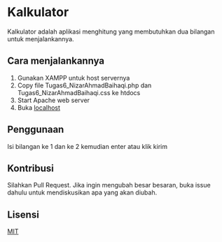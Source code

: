 # Kalkulator

Kalkulator adalah aplikasi menghitung yang membutuhkan dua bilangan untuk menjalankannya.

## Cara menjalankannya

1. Gunakan XAMPP untuk host servernya
2. Copy file Tugas6_NizarAhmadBaihaqi.php dan Tugas6_NizarAhmadBaihaqi.css ke htdocs
3. Start Apache web server
4. Buka [localhost](http://localhost/Tugas6_NizarAhmadBaihaqi.php)

## Penggunaan

Isi bilangan ke 1 dan ke 2 kemudian enter atau klik kirim

## Kontribusi

Silahkan Pull Request. Jika ingin mengubah besar besaran, buka issue dahulu untuk mendiskusikan apa yang akan diubah.

## Lisensi

[MIT](https://choosealicense.com/licenses/mit/)